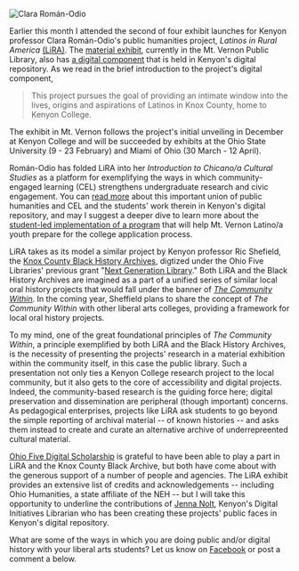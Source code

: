 ![Clara Román-Odio](http://digitalscholarship.ohio5.org/wp-content/uploads/2015/04/2016-01-13-17.40.17-copy.jpg "LiRA presentation, MVPL")

Earlier this month I attended the second of four exhibit launches for Kenyon professor Clara Román-Odio's public humanities project, *Latinos in Rural America* [(LiRA)](http://www.kenyon.edu/middle-path/story/documenting-culture/). The [material exhibit](http://www.kenyon.edu/academics/departments-programs/latinoa-studies/lira/exhibit-information/), currently in the Mt. Vernon Public Library, also has [a digital component](http://www.kenyon.edu/academics/departments-programs/latinoa-studies/lira/) that is held in Kenyon's digital repository. As we read in the brief introduction to the project's digital component, 

> This project pursues the goal of providing an intimate window into the lives, origins and aspirations of Latinos in Knox County, home to Kenyon College. 

The exhibit in Mt. Vernon follows the project's initial unveiling in December at Kenyon College and will be succeeded by exhibits at the Ohio State University (9 - 23 February) and Miami of Ohio (30 March - 12 April).

Román-Odio has folded LiRA into her *Introduction to Chicano/a Cultural Studies* as a platform for exemplifying the ways in which community-engaged learning (CEL) strengthens undergraduate research and civic engagement. You can [read more](http://digital.kenyon.edu/lkacundergrad/) about this important union of public humanities and CEL and the students' work therein in Kenyon's digital repository, and may I suggest a deeper dive to learn more about the [student-led implementation of a program](http://www.kenyon.edu/middle-path/story/class-acts/) that will help Mt. Vernon Latino/a youth prepare for the college application process.

LiRA takes as its model a similar project by Kenyon professor Ric Shefield, the [Knox County Black History Archives](http://digital.kenyon.edu/knoxcobha/), digtized under the Ohio Five Libraries' previous grant "[Next Generation Library](http://www.ohio5.org/portal/)." Both LiRA and the Black History Archives are imagined as a part of a unified series of similar local oral history projects that would fall under the banner of *[The Community Within](http://digital.kenyon.edu/thecommunitywithin/)*. In the coming year, Sheffield plans to share the concept of *The Community Within* with other liberal arts colleges, providing a framework for local oral history projects. 

To my mind, one of the great foundational principles of *The Community Within*, a principle exemplified by both LiRA and the Black History Archives, is the necessity of presenting the projects' research in a material exhibition within the community itself, in this case the public library. Such a presentation not only ties a Kenyon College research project to the local community, but it also gets to the core of accessibility and digital projects. Indeed, the community-based research is the guiding force here; digital preservation and dissemination are peripheral (though important) concerns. As pedagogical enterprises, projects like LiRA ask students to go beyond the simple reporting of archival material -- of known histories -- and asks them instead to create and curate an alternative archive of underrepreented cultural material. 

[Ohio Five Digital Scholarship](http://digitalscholarship.ohio5.org/) is grateful to have been able to play a part in LiRA and the Knox County Black Archive, but both have come about with the generous support of a number of people and agencies. The LiRA exhibit provides an extensive list of credits and acknowledgements -- including Ohio Humanities, a state affiliate of the NEH -- but I will take this opportunity to underline the contributions of [Jenna Nolt](https://www.linkedin.com/in/jenna-nolt-64135829), Kenyon's Digital Initiatives Librarian who has been creating these projects' public faces in Kenyon's digital repository. 

What are some of the ways in which you are doing public and/or digital history with your liberal arts students? Let us know on [Facebook](https://www.facebook.com/ohiofiveDS/) or post a comment a below. 


